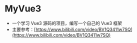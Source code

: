 # MyVue3

- 一个学习 Vue3 源码的项目，编写一个自己的 Vue3 框架
- 主要参考：[https://www.bilibili.com/video/BV1Q3411w7SQ](https://www.bilibili.com/video/BV1Q3411w7SQ)

